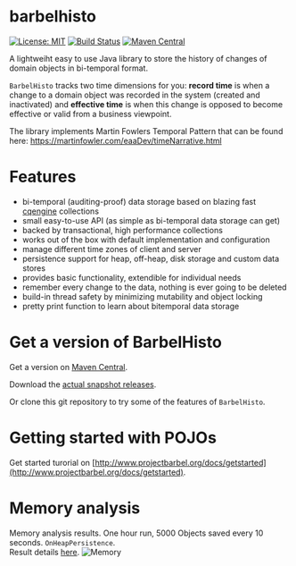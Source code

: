# barbelhisto
[![License: MIT](https://img.shields.io/badge/License-MIT-yellow.svg)](https://opensource.org/licenses/MIT)
[![Build Status](https://travis-ci.com/projectbarbel/barbelhisto-core.svg?branch=master)](https://travis-ci.org/projectbarbel/barbelhisto-core)
[![Maven Central](https://img.shields.io/maven-central/v/org.projectbarbel/barbelhisto.svg)](https://search.maven.org/search?q=barbelhisto)

A lightweiht easy to use Java library to store the history of changes of domain objects in bi-temporal format. 

`BarbelHisto` tracks two time dimensions for you: **record time** is when a change to a domain object was recorded in the system (created and inactivated) and **effective time** is when this change is opposed to become effective or valid from a business viewpoint.

The library implements Martin Fowlers Temporal Pattern that can be found here: https://martinfowler.com/eaaDev/timeNarrative.html

# Features

- bi-temporal (auditing-proof) data storage based on blazing fast [cqengine](https://github.com/npgall/cqengine) collections
- small easy-to-use API (as simple as bi-temporal data storage can get)
- backed by transactional, high performance collections
- works out of the box with default implementation and configuration
- manage different time zones of client and server
- persistence support for heap, off-heap, disk storage and custom data stores
- provides basic functionality, extendible for individual needs
- remember every change to the data, nothing is ever going to be deleted
- build-in thread safety by minimizing mutability and object locking
- pretty print function to learn about bitemporal data storage

# Get a version of BarbelHisto
Get a version on [Maven Central](https://search.maven.org/search?q=barbelhisto).

Download the [actual snapshot releases](https://github.com/projectbarbel/barbelhisto-core/releases). 

Or clone this git repository to try some of the features of `BarbelHisto`.

# Getting started with POJOs
Get started turorial on [http://www.projectbarbel.org/docs/getstarted](http://www.projectbarbel.org/docs/getstarted).
# Memory analysis
Memory analysis results. One hour run, 5000 Objects saved every 10 seconds. `OnHeapPersistence`. 
<br>Result details [here](https://github.com/projectbarbel/barbelhisto-core/blob/master/performance/BarbelCoreSaveMemoryTest.txt).
![Memory](https://user-images.githubusercontent.com/876604/53019849-fb084b00-3455-11e9-8625-6c2bf1be1576.png)

